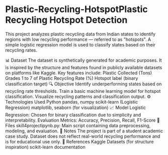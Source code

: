 # Plastic-Recycling-HotspotPlastic Recycling Hotspot Detection
This project analyzes plastic recycling data from Indian states to identify regions with low recycling performance — referred to as "hotspots". A simple logistic regression model is used to classify states based on their recycling rates.

📊 Dataset
The dataset is synthetically generated for academic purposes.
It is inspired by the structure and features found in publicly available datasets on platforms like Kaggle.
Key features include:
Plastic Collected (Tons)
Grades 1 to 7 of Plastic
Recycling Rate (%)
Hotspot label (binary classification target)
🔍 Objective
Identify underperforming states based on recycling rate thresholds.
Train a basic machine learning model for hotspot classification.
Visualize recycling patterns and classification output.
⚙ Technologies Used
Python
pandas, numpy
scikit-learn (Logistic Regression)
matplotlib, seaborn (for visualization)
📈 Model
Logistic Regression: Chosen for binary classification due to simplicity and interpretability.
Evaluation Metrics: Accuracy, Precision, Recall, F1-Score
📁 Files
skill4projectipynb.py: Main script containing data preprocessing, modeling, and evaluation.
📌 Notes
The project is part of a student academic case study.
Dataset does not reflect real-world recycling performance and is for educational use only.
📎 References
Kaggle Datasets (for structure inspiration)
scikit-learn documentation
